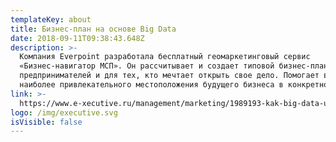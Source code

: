 ```yaml
---
templateKey: about
title: Бизнес-план на основе Big Data
date: 2018-09-11T09:38:43.648Z
description: >-
  Компания Everpoint разработала бесплатный геомаркетинговый сервис
  «Бизнес-навигатор МСП». Он рассчитывает и создает типовой бизнес-план для
  предпринимателей и для тех, кто мечтает открыть свое дело. Помогает в поисках
  наиболее привлекательного местоположения будущего бизнеса в конкретном городе.
link: >-
  https://www.e-xecutive.ru/management/marketing/1989193-kak-big-data-uzhe-segodnya-menyaet-vashu-zhizn
logo: /img/executive.svg
isVisible: false
---
```


